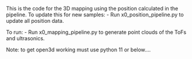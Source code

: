 This is the code for the 3D mapping using the position calculated in the pipeline.
To update this for new samples:
    - Run x0_position_pipeline.py to update all position data.

To run:
    - Run x0_mapping_pipeline.py to generate point clouds of the ToFs and ultrasonics.

Note: to get open3d working must use python 11 or below....